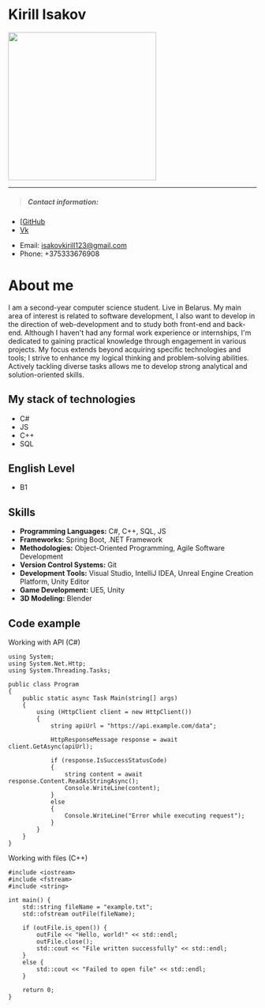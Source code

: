 # Kirill Isakov
<img src="https://github.com/Porneliusss/CurriculumVitae/assets/138559214/f5cfa802-51ee-4626-a295-1149e1c65465" width="300" height="300" /><br>

********** 
> ##### Contact information:
* [[GitHub](https://github.com/porneliusss) 
* [Vk](https://vk.com/llliixxx)
- Email: isakovkirill123@gmail.com
- Phone: +375333676908

# About me
I am a second-year computer science student. Live in Belarus.
My main area of interest is related to software development, I also want to develop in the direction of web-development and
to study both front-end and back-end. Although I haven't had any formal work experience or internships, I'm dedicated to gaining practical knowledge through engagement in various projects. My focus extends beyond acquiring specific technologies and tools; I strive to enhance my logical thinking and problem-solving abilities. Actively tackling diverse tasks allows me to develop strong analytical and solution-oriented skills.

## My stack of technologies 
 - C# 
 - JS
 - C++
 - SQL

## English Level
- B1

## Skills
- **Programming Languages:** C#, C++, SQL, JS
- **Frameworks:** Spring Boot, .NET Framework
- **Methodologies:** Object-Oriented Programming, Agile Software Development
- **Version Control Systems:** Git
- **Development Tools:** Visual Studio, IntelliJ IDEA, Unreal Engine Creation Platform, Unity Editor
- **Game Development:** UE5, Unity
- **3D Modeling:** Blender


## Code example
Working with API (C#)
```
using System;
using System.Net.Http;
using System.Threading.Tasks;

public class Program
{
    public static async Task Main(string[] args)
    {
        using (HttpClient client = new HttpClient())
        {
            string apiUrl = "https://api.example.com/data";
            
            HttpResponseMessage response = await client.GetAsync(apiUrl);
            
            if (response.IsSuccessStatusCode)
            {
                string content = await response.Content.ReadAsStringAsync();
                Console.WriteLine(content);
            }
            else
            {
                Console.WriteLine("Error while executing request");
            }
        }
    }
}
```

Working with files (C++)
```
#include <iostream>
#include <fstream>
#include <string>

int main() {
    std::string fileName = "example.txt";
    std::ofstream outFile(fileName);

    if (outFile.is_open()) {
        outFile << "Hello, world!" << std::endl;
        outFile.close();
        std::cout << "File written successfully" << std::endl;
    }
    else {
        std::cout << "Failed to open file" << std::endl;
    }

    return 0;
}
```
